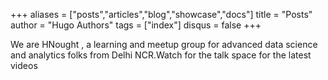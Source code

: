 +++
aliases = ["posts","articles","blog","showcase","docs"]
title = "Posts"
author = "Hugo Authors"
tags = ["index"]
disqus = false
+++

We are HNought , a learning and meetup group for advanced data science and analytics folks from Delhi NCR.Watch for the talk space for the latest videos



